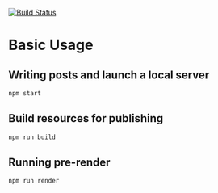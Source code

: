 [![Build Status](https://travis-ci.org/aggre/aggre.io.svg?branch=master)](https://travis-ci.org/aggre/aggre.io)

# Basic Usage

## Writing posts and launch a local server

```bash
npm start
```

## Build resources for publishing

```bash
npm run build
```

## Running pre-render

```bash
npm run render
```
